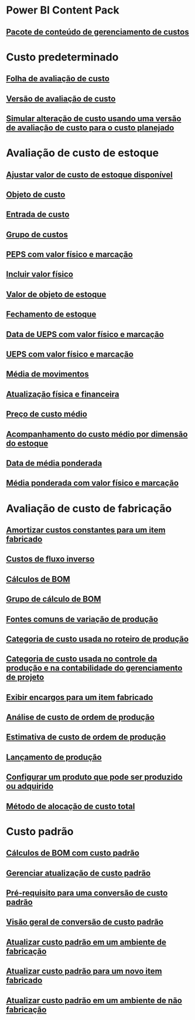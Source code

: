 # Power BI Content Pack
## [Pacote de conteúdo de gerenciamento de custos](/dynamics365/operations/dev-itpro/analytics/cost-management-content-pack?toc=/dynamics365/operations/supply-chain/toc.json)
# Custo predeterminado
## [Folha de avaliação de custo](costing-sheets.md)
## [Versão de avaliação de custo](costing-versions.md)
## [Simular alteração de custo usando uma versão de avaliação de custo para o custo planejado](simulate-cost-changes-costing-version-planned-costs.md)
# Avaliação de custo de estoque
## [Ajustar valor de custo de estoque disponível](adjust-hand-inventory-cost-values.md)
## [Objeto de custo](cost-object.md)
## [Entrada de custo](cost-entries.md)
## [Grupo de custos](cost-groups.md)
## [PEPS com valor físico e marcação](fifo-physical-value-marking.md)
## [Incluir valor físico](include-physical-value.md)
## [Valor de objeto de estoque](physical-quantity.md)
## [Fechamento de estoque](inventory-close.md)
## [Data de UEPS com valor físico e marcação](lifo-date-physical-value-marking.md)
## [UEPS com valor físico e marcação](lifo-physical-value-marking.md)
## [Média de movimentos](moving-average.md)
## [Atualização física e financeira](physical-financial-updates.md)
## [Preço de custo médio](running-average-cost-price.md)
## [Acompanhamento do custo médio por dimensão do estoque](track-running-average-cost-per-inventory-dimension.md)
## [Data de média ponderada](weighted-average-date.md)
## [Média ponderada com valor físico e marcação](weighted-average-physical-value-marking.md)
# Avaliação de custo de fabricação
## [Amortizar custos constantes para um item fabricado](amortize-constant-costs-manufactured-item.md)
## [Custos de fluxo inverso](backflush-costing.md)
## [Cálculos de BOM](bom-calculations.md)
## [Grupo de cálculo de BOM](bom-calculation-groups.md)
## [Fontes comuns de variação de produção](common-sources-of-production-variances.md)
## [Categoria de custo usada no roteiro de produção](cost-categories-used-production-routings.md)
## [Categoria de custo usada no controle da produção e na contabilidade do gerenciamento de projeto](cost-categories-used-production-control-project-management-accounting.md)
## [Exibir encargos para um item fabricado](charges-manufactured-item.md)
## [Análise de custo de ordem de produção](production-order-cost-analysis.md)
## [Estimativa de custo de ordem de produção](production-order-cost-estimation.md)
## [Lançamento de produção](production-posting.md)
## [Configurar um produto que pode ser produzido ou adquirido](manufactured-items-treated-as-purchased-items.md)
## [Método de alocação de custo total](methodology-total-cost-allocation.md)
# Custo padrão
## [Cálculos de BOM com custo padrão](information-used-bom-calculations-standard-costs.md)
## [Gerenciar atualização de custo padrão](manage-standard-cost-updates.md)
## [Pré-requisito para uma conversão de custo padrão](prerequisites-standard-cost-conversion.md)
## [Visão geral de conversão de custo padrão](standard-cost-conversion-overview.md)
## [Atualizar custo padrão em um ambiente de fabricação](update-standard-costs-manufacturing-environment.md)
## [Atualizar custo padrão para um novo item fabricado](update-standard-costs-new-manufactured-item.md)
## [Atualizar custo padrão em um ambiente de não fabricação](update-standard-costs-non-manufacturing-environment.md)



